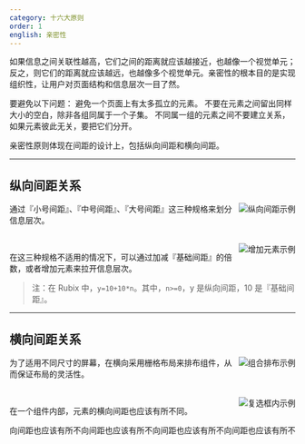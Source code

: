 ```yaml
---
category: 十六大原则
order: 1
english: 亲密性
---
```


如果信息之间关联性越高，它们之间的距离就应该越接近，也越像一个视觉单元；反之，则它们的距离就应该越远，也越像多个视觉单元。亲密性的根本目的是实现组织性，让用户对页面结构和信息层次一目了然。

要避免以下问题：
避免一个页面上有太多孤立的元素。
不要在元素之间留出同样大小的空白，除非各组同属于一个子集。
不同属一组的元素之间不要建立关系，如果元素彼此无关，要把它们分开。

亲密性原则体现在间距的设计上，包括纵向间距和横向间距。

---


## 纵向间距关系

<img class="preview-img" align="right" alt="纵向间距示例" description="在 Ant Design 中，这三种规格分别为：10px（小号间距）、20px（中号间距）、30px（大号间距）。" src="https://os.alipayobjects.com/rmsportal/blBCqHsUJhKxxAU.png">

通过『小号间距』、『中号间距』、『大号间距』这三种规格来划分信息层次。

<br>

<img class="preview-img" align="right" alt="增加元素示例" description="通过增加『分割线』来拉开层次。" src="https://os.alipayobjects.com/rmsportal/EWpTfSlQzueWlbp.png">

在这三种规格不适用的情况下，可以通过加减『基础间距』的倍数，或者增加元素来拉开信息层次。

> 注：在 Rubix 中，`y=10+10*n`。其中，`n>=0`，y 是纵向间距，10 是『基础间距』。

---

## 横向间距关系

<img class="preview-img" align="right" alt="组合排布示例" src="https://os.alipayobjects.com/rmsportal/LdomydjSKKlFhiv.png">

为了适用不同尺寸的屏幕，在横向采用栅格布局来排布组件，从而保证布局的灵活性。

<br>

<img class="preview-img" align="right" alt="复选框内示例" src="https://os.alipayobjects.com/rmsportal/DxzQXtIEnFcFxGY.png">

在一个组件内部，元素的横向间距也应该有所不同。



向间距也应该有所不向间距也应该有所不向间距也应该有所不向间距也应该有所不


